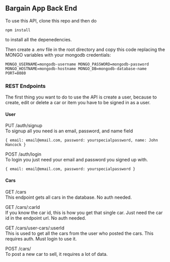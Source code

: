 ## Bargain App Back End

To use this API, clone this repo and then do

`npm install`

to install all the depenedencies.

Then create a .env file in the root directory and copy this code replacing the MONGO variables with your mongodb credentials:

`MONGO_USERNAME=mongodb-username MONGO_PASSWORD=mongodb-password MONGO_HOSTNAME=mongodb-hostname MONGO_DB=mongodb-database-name PORT=8080`

### REST Endpoints

The first thing you want to do to use the API is create a user, because to create, edit or delete a car or item you have to be signed in as a user.

#### User

PUT /auth/signup\
To signup all you need is an email, password, and name field

`{ email: email@email.com, password: yourspecialpassword, name: John Hancock }`

POST /auth/login\
To login you just need your email and password you signed up with.

`{ email: email@email.com, password: yourspecialpassword }`

#### Cars

GET /cars\
This endpoint gets all cars in the database. No auth needed.

GET /cars/:carId\
If you know the car id, this is how you get that single car. Just need the car id in the endpoint url. No auth needed.

GET /cars/user-cars/:userId\
This is used to get all the cars from the user who posted the cars. This requires auth. Must login to use it.

POST /cars/\
To post a new car to sell, it requires a lot of data.
